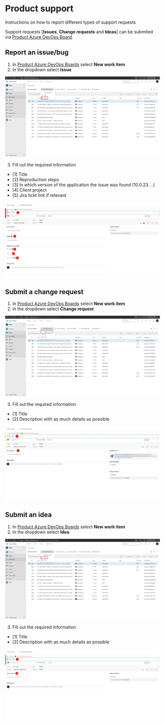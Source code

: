 # Product support

Instructions on how to report different types of support requests

Support requests [**Issues**, **Change requests** and **Ideas**] can be submited via [Product Azure DevOps Board](https://ad365o.visualstudio.com/Public/_workitems/recentlyupdated/).

## Report an issue/bug 

1. In [Product Azure DevOps Boards](https://ad365o.visualstudio.com/Public/_workitems/recentlyupdated/) select **New work item**
2. In the dropdown select **Issue**

![](Issue1.jpg)

3. Fill out the required information

+ [1] Title
+ [2] Reproduction steps
+ [3] In which version of the application the issue was found (10.0.23 ...)
+ [4] Client project
+ [5] Jira tickt link if relevant

![](NewIssue.jpg)

## Submit a change request

1. In [Product Azure DevOps Boards](https://ad365o.visualstudio.com/Public/_workitems/recentlyupdated/) select **New work item**
2. In the dropdown select **Change request**

![](ChangeRequest1.jpg)

3. Fill out the required information

+ [1] Title
+ [2] Description with as much details as possible

![](NewChangeRequest.jpg)

## Submit an idea

1. In [Product Azure DevOps Boards](https://ad365o.visualstudio.com/Public/_workitems/recentlyupdated/) select **New work item**
2. In the dropdown select **Idea**

![](Idea1.jpg)

3. Fill out the required information

+ [1] Title
+ [2] Description with as much details as possible

![](NewIdea.png)